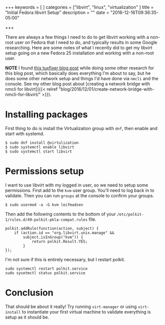 +++
keywords = [
]
categories = ["libvirt", "linux", "virtualization"
]
title = "Initial Fedora libvirt Setup"
description = ""
date = "2016-12-16T09:36:35-05:00"

+++

There are always a few things I need to do to get libvirt working with a
non-root user on Fedora that I need to do, and typically results in some Google
researching. Here are some notes of what I recently did to get my libvirt setup
going on a new Fedora 25 installation and working with a non-root user.

**NOTE** I found [this tuxfixer blog
post](http://www.tuxfixer.com/install-and-configure-kvm-qemu-on-centos-7-rhel-7-bridge-vhost-network-interface/)
while doing some other research for this blog post, which basically does
everything I'm about to say, but he does some other network setup and things
I'd have done via `nmcli` and the console. See my other blog post about
[creating a network bridge with nmcli for libvirt]({{< relref
"blog/2016/12/01/create-network-bridge-with-nmcli-for-libvirt/" >}}).

# Installing packages

First thing to do is install the Virtualization group with `dnf`, then enable
and start with systemd.

    $ sudo dnf install @virtulization
    $ sudo systemctl enable libvirt
    $ sudo systemctl start libvirt

# Permissions setup

I want to use libvirt with my logged in user, so we need to setup some
permissions. First add to the `kvm` user group. You'll need to log back in to
validate. Then you can run `groups` at the console to confirm your groups.

    $ sudo usermod -a -G kvm leifmadsen

Then add the following contents to the bottom of your
`/etc/polkit-1/rules.d/49-polkit-pkla-compat.rules` file.

    polkit.addRule(function(action, subject) {
        if (action.id == "org.libvirt.unix.manage" &&
            subject.isInGroup("kvm")) {
                return polkit.Result.YES;
            }
    });

I'm not sure if this is entirely necessary, but I restart polkit.

    sudo systemctl restart polkit.service
    sudo sysetmctl status polkit.service

# Conclusion

That should be about it really! Try running `virt-manager` or using
`virt-install` to instantiate your first virtual machine to validate everything
is setup as it should be.
